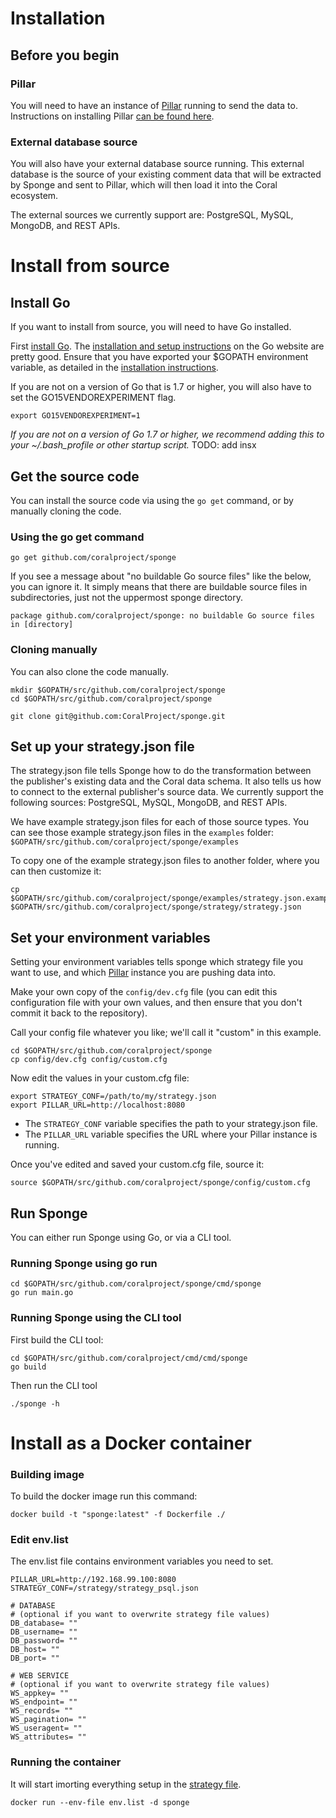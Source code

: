 # Installation

## Before you begin

### Pillar
You will need to have an instance of [Pillar](http://github.com/coralproject/pillar) running to send the data to. Instructions on installing Pillar [can be found here](/pillar/install.md).

### External database source
You will also have your external database source running. This external database is the source of your existing comment data that will be extracted by Sponge and sent to Pillar, which will then load it into the Coral ecosystem.

The external sources we currently support are: PostgreSQL, MySQL, MongoDB, and REST APIs.

# Install from source

## Install Go

If you want to install from source, you will need to have Go installed.

First [install Go](https://golang.org/dl/). The [installation and setup instructions](https://golang.org/doc/install) on the Go website are pretty good. Ensure that you have exported your $GOPATH environment variable, as detailed in the [installation instructions](https://golang.org/doc/install).

If you are not on a version of Go that is 1.7 or higher, you will also have to set the GO15VENDOREXPERIMENT flag.
```
export GO15VENDOREXPERIMENT=1
```

_If you are not on a version of Go 1.7 or higher, we recommend adding this to your ~/.bash_profile or other startup script._ TODO: add insx

## Get the source code

You can install the source code via using the `go get` command, or by manually cloning the code.

### Using the go get command
```
go get github.com/coralproject/sponge
```
If you see a message about "no buildable Go source files" like the below, you can ignore it. It simply means that there are buildable source files in subdirectories, just not the uppermost sponge directory.
```
package github.com/coralproject/sponge: no buildable Go source files in [directory]
```

### Cloning manually
You can also clone the code manually.

```
mkdir $GOPATH/src/github.com/coralproject/sponge
cd $GOPATH/src/github.com/coralproject/sponge

git clone git@github.com:CoralProject/sponge.git
```

## Set up your strategy.json file

The strategy.json file tells Sponge how to do the transformation between the publisher's existing data and the Coral data schema. It also tells us how to connect to the external publisher's source data. We currently support the following sources: PostgreSQL, MySQL, MongoDB, and REST APIs.

We have example strategy.json files for each of those source types. You can see those example strategy.json files in the `examples` folder: `$GOPATH/src/github.com/coralproject/sponge/examples`

To copy one of the example strategy.json files to another folder, where you can then customize it:
```
cp $GOPATH/src/github.com/coralproject/sponge/examples/strategy.json.example $GOPATH/src/github.com/coralproject/sponge/strategy/strategy.json
```

## Set your environment variables

Setting your environment variables tells sponge which strategy file you want to use, and which [Pillar](https://github.com/coralproject/pillar) instance you are pushing data into.

Make your own copy of the `config/dev.cfg` file (you can edit this configuration file with your own values, and then ensure that you don't commit it back to the repository).

Call your config file whatever you like; we'll call it "custom" in this example.
```
cd $GOPATH/src/github.com/coralproject/sponge
cp config/dev.cfg config/custom.cfg
```

Now edit the values in your custom.cfg file:
```
export STRATEGY_CONF=/path/to/my/strategy.json
export PILLAR_URL=http://localhost:8080
```

* The `STRATEGY_CONF` variable specifies the path to your strategy.json file.
* The `PILLAR_URL` variable specifies the URL where your Pillar instance is running.

Once you've edited and saved your custom.cfg file, source it:

```
source $GOPATH/src/github.com/coralproject/sponge/config/custom.cfg
```

## Run Sponge

You can either run Sponge using Go, or via a CLI tool.

### Running Sponge using go run
```
cd $GOPATH/src/github.com/coralproject/sponge/cmd/sponge
go run main.go
```

### Running Sponge using the CLI tool

First build the CLI tool:
```
cd $GOPATH/src/github.com/coralproject/cmd/cmd/sponge
go build
```

Then run the CLI tool
```
./sponge -h
```

# Install as a Docker container

### Building image

To build the docker image run this command:

```
docker build -t "sponge:latest" -f Dockerfile ./
```

### Edit env.list

The env.list file contains environment variables you need to set.

```
PILLAR_URL=http://192.168.99.100:8080
STRATEGY_CONF=/strategy/strategy_psql.json

# DATABASE
# (optional if you want to overwrite strategy file values)
DB_database= ""
DB_username= ""
DB_password= ""
DB_host= ""
DB_port= ""

# WEB SERVICE
# (optional if you want to overwrite strategy file values)
WS_appkey= ""
WS_endpoint= ""
WS_records= ""
WS_pagination= ""
WS_useragent= ""
WS_attributes= ""
```

### Running the container

It will start imorting everything setup in the [strategy file](strategy.md).

``docker run --env-file env.list -d sponge``
